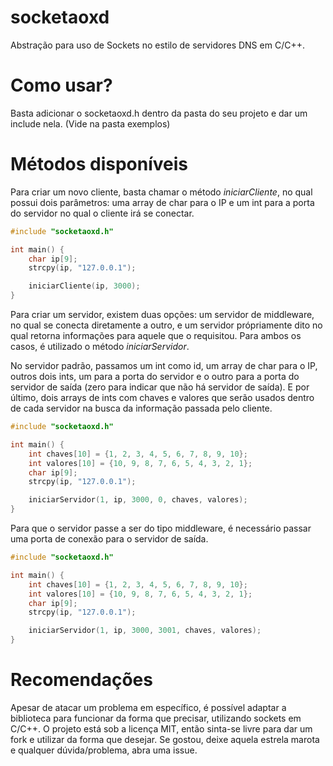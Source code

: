 # socketaoxd
Abstração para uso de Sockets no estilo de servidores DNS em C/C++.

# Como usar?
Basta adicionar o socketaoxd.h dentro da pasta do seu projeto e dar um include nela. (Vide na pasta exemplos)

# Métodos disponíveis
Para criar um novo cliente, basta chamar o método *iniciarCliente*, no qual possui dois parâmetros: uma array de char para o IP e um int para a porta do servidor no qual o cliente irá se conectar.

```c++
#include "socketaoxd.h"

int main() {
    char ip[9];
    strcpy(ip, "127.0.0.1");

    iniciarCliente(ip, 3000);
}
```

Para criar um servidor, existem duas opções: um servidor de middleware, no qual se conecta diretamente a outro, e um servidor própriamente dito no qual retorna informações para aquele que o requisitou. Para ambos os casos, é utilizado o método *iniciarServidor*.

No servidor padrão, passamos um int como id, um array de char para o IP, outros dois ints, um para a porta do servidor e o outro para a porta do servidor de saída (zero para indicar que não há servidor de saída). E por último, dois arrays de ints com chaves e valores que serão usados dentro de cada servidor na busca da informação passada pelo cliente.

```c++
#include "socketaoxd.h"

int main() {
    int chaves[10] = {1, 2, 3, 4, 5, 6, 7, 8, 9, 10};
    int valores[10] = {10, 9, 8, 7, 6, 5, 4, 3, 2, 1};
    char ip[9];
    strcpy(ip, "127.0.0.1");

    iniciarServidor(1, ip, 3000, 0, chaves, valores);
}
```

 Para que o servidor passe a ser do tipo middleware, é necessário passar uma porta de conexão para o servidor de saída.

```c++
#include "socketaoxd.h"

int main() {
    int chaves[10] = {1, 2, 3, 4, 5, 6, 7, 8, 9, 10};
    int valores[10] = {10, 9, 8, 7, 6, 5, 4, 3, 2, 1};
    char ip[9];
    strcpy(ip, "127.0.0.1");

    iniciarServidor(1, ip, 3000, 3001, chaves, valores);
}
```

# Recomendações
Apesar de atacar um problema em específico, é possível adaptar a biblioteca para funcionar da forma que precisar, utilizando sockets em C/C++. O projeto está sob a licença MIT, então sinta-se livre para dar um fork e utilizar da forma que desejar. Se gostou, deixe aquela estrela marota e qualquer dúvida/problema, abra uma issue.
